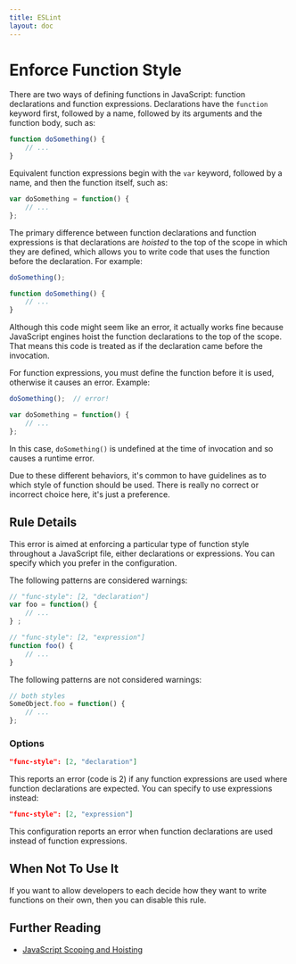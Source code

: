 ```yaml
---
title: ESLint
layout: doc
---
```

# Enforce Function Style

There are two ways of defining functions in JavaScript: function declarations and function expressions. Declarations have the `function` keyword first, followed by a name, followed by its arguments and the function body, such as:

```js
function doSomething() {
	// ...
}
```

Equivalent function expressions begin with the `var` keyword, followed by a name, and then the function itself, such as:

```js
var doSomething = function() {
	// ...
};
```

The primary difference between function declarations and function expressions is that declarations are *hoisted* to the top of the scope in which they are defined, which allows you to write code that uses the function before the declaration. For example:

```js
doSomething();

function doSomething() {
	// ...
}
```

Although this code might seem like an error, it actually works fine because JavaScript engines hoist the function declarations to the top of the scope. That means this code is treated as if the declaration came before the invocation.

For function expressions, you must define the function before it is used, otherwise it causes an error. Example:

```js
doSomething();	// error!

var doSomething = function() {
	// ...
};
```

In this case, `doSomething()` is undefined at the time of invocation and so causes a runtime error. 

Due to these different behaviors, it's common to have guidelines as to which style of function should be used. There is really no correct or incorrect choice here, it's just a preference.

## Rule Details

This error is aimed at enforcing a particular type of function style throughout a JavaScript file, either declarations or expressions. You can specify which you prefer in the configuration.

The following patterns are considered warnings:

```js
// "func-style": [2, "declaration"]
var foo = function() {
	// ...
} ;

// "func-style": [2, "expression"]
function foo() {
	// ...
}
```

The following patterns are not considered warnings:

```js
// both styles
SomeObject.foo = function() {
	// ...
};
```

### Options

```json
"func-style": [2, "declaration"]
```

This reports an error (code is 2) if any function expressions are used where function declarations are expected. You can specify to use expressions instead:

```json
"func-style": [2, "expression"]
```

This configuration reports an error when function declarations are used instead of function expressions.

## When Not To Use It

If you want to allow developers to each decide how they want to write functions on their own, then you can disable this rule.

## Further Reading

* [JavaScript Scoping and Hoisting](http://www.adequatelygood.com/JavaScript-Scoping-and-Hoisting.html)
